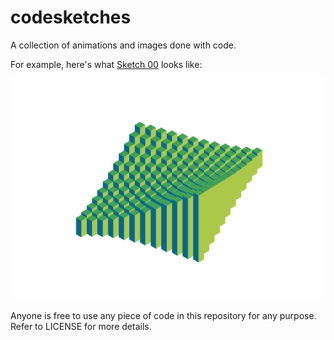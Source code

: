 # codesketches
A collection of animations and images done with code.

For example, here's what [Sketch 00](./00/) looks like:

![sketch 00 - wobble](./00/wobble.gif)

Anyone is free to use any piece of code in this repository for any purpose.
Refer to LICENSE for more details.

